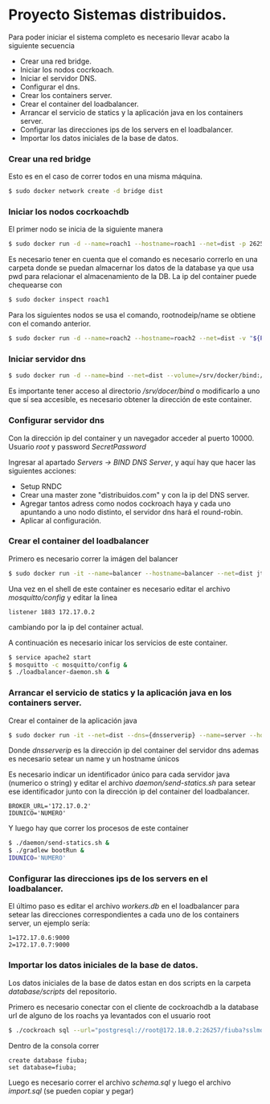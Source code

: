 # Proyecto Sistemas distribuidos.

Para poder iniciar el sistema completo es necesario llevar acabo la siguiente secuencia

  - Crear una red bridge.
  - Iniciar los nodos cocrkoach.
  - Iniciar el servidor DNS.
  - Configurar el dns.
  - Crear los containers server.
  - Crear el container del loadbalancer.
  - Arrancar el servicio de statics  y la aplicación java en los containers server.
  - Configurar las direcciones ips de los servers en el loadbalancer.
  - Importar los datos iniciales de la base de datos.

### Crear una red bridge
Esto es en el caso de correr todos en una misma máquina.
```sh
$ sudo docker network create -d bridge dist
```
### Iniciar los nodos cocrkoachdb

El primer nodo se inicia de la siguiente manera

```sh
$ sudo docker run -d --name=roach1 --hostname=roach1 --net=dist -p 26257:26257 -p 8080:8080 -v "${PWD}/cockroach-data/roach1:/cockroach/cockroach-data" cockroachdb/cockroach:beta-20161201 start --insecure
```
Es necesario tener en cuenta que el comando es necesario correrlo en una carpeta donde se puedan almacernar los datos de la database ya que usa pwd para relacionar el almacenamiento de la DB.
La ip del container puede chequearse con 

```sh
$ sudo docker inspect roach1
```
Para los siguientes nodos se usa el comando, rootnodeip/name se obtiene con el comando anterior.
```sh
$ sudo docker run -d --name=roach2 --hostname=roach2 --net=dist -v "${PWD}/cockroach-data/roach2:/cockroach/cockroach-data" cockroachdb/cockroach:beta-20161201 start --insecure --join={rootnodeip/name}
```
### Iniciar servidor dns

```sh
$ sudo docker run -d --name=bind --net=dist --volume=/srv/docker/bind:/data   --env='ROOT_PASSWORD=SecretPassword' sameersbn/bind:latest
```
Es importante tener acceso al directorio */srv/docer/bind* o modificarlo a uno que sí sea accesible, es necesario obtener la dirección de este container.

### Configurar servidor dns

Con la dirección ip del container y un navegador acceder al puerto 10000. Usuario *root* y password *SecretPassword*

Ingresar al apartado *Servers -> BIND DNS Server*, y aquí hay que hacer las siguientes acciones:
- Setup RNDC
- Crear una master zone "distribuidos.com" y con la ip del DNS server.
- Agregar tantos adress como nodos cockroach haya y cada uno apuntando a uno nodo distinto, el servidor dns hará el round-robin.
- Aplicar al configuración.

### Crear el container del loadbalancer

Primero es necesario correr la imágen del balancer
```sh
$ sudo docker run -it --name=balancer --hostname=balancer --net=dist jtierno/7574a16c2proy:balancer /bin/bash
```
Una vez en el shell de este container es necesario editar el archivo *mosquitto/config* y editar la linea 
```
listener 1883 172.17.0.2
```
cambiando por la ip del container actual.

A continuación es necesario inicar los servicios de este container.
```sh
$ service apache2 start
$ mosquitto -c mosquitto/config &
$ ./loadbalancer-daemon.sh &
```
### Arrancar el servicio de statics  y la aplicación java en los containers server.

Crear el container de la aplicación java

```sh
$ sudo docker run -it --net=dist --dns={dnsserverip} --name=server --hostname=server jtierno/7574a16c2proy:server /bin/bash
```
Donde *dnsserverip* es la dirección ip del container del servidor dns ademas es necesario setear un name y un hostname únicos

Es necesario indicar un identificador único para cada servidor java (numerico o string) y editar el archivo *daemon/send-statics.sh* para setear ese identificador junto con la dirección ip del container del loadbalancer.
```
BROKER_URL='172.17.0.2'
IDUNICO='NUMERO'
```
Y luego hay que correr los procesos de este container

```sh
$ ./daemon/send-statics.sh &
$ ./gradlew bootRun &
IDUNICO='NUMERO'
```

### Configurar las direcciones ips de los servers en el loadbalancer.

El último paso es editar el archivo *workers.db* en el loadbalancer para setear las direcciones correspondientes a cada uno de los containers server, un ejemplo sería:

```
1=172.17.0.6:9000
2=172.17.0.7:9000
```

### Importar los datos iniciales de la base de datos.

Los datos iniciales de la base de datos estan en dos scripts en la carpeta *database/scripts* del repositorio.

Primero es necesario conectar con el cliente de cockroachdb a la database url de alguno de los roachs ya levantados con el usuario root

```sh
$ ./cockroach sql --url="postgresql://root@172.18.0.2:26257/fiuba?sslmode=disable"
```

Dentro de la consola correr

```
create database fiuba;
set database=fiuba;
```
Luego es necesario correr el archivo *schema.sql* y luego el archivo *import.sql* (se pueden copiar y pegar)

